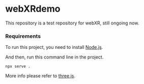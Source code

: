 # webXRdemo

This repository is a test repository for webXR, still ongoing now.

### Requirements

To run this project, you need to install [Node.js](https://nodejs.org/).

And then, run this command line in the project.

```
npx serve .
```

More info please refer to [three.js](https://threejs.org/docs/index.html#manual/en/introduction/Installation).
